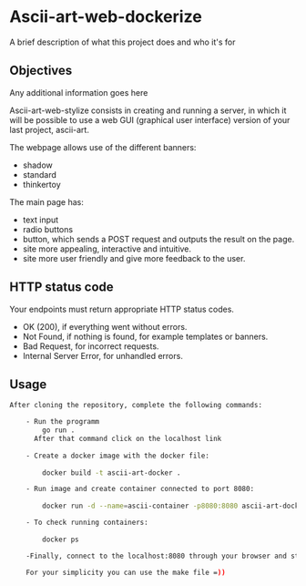 
# Ascii-art-web-dockerize

A brief description of what this project does and who it's for


## Objectives

Any additional information goes here

Ascii-art-web-stylize consists in creating and running a server, in which it will be possible to use a web GUI (graphical user interface) version of your last project, ascii-art.

The webpage allows use of the different banners:

- shadow
- standard
- thinkertoy

The main page has:
- text input
- radio buttons
- button, which sends a POST request and outputs the result on the page.
- site more appealing, interactive and intuitive.
- site more user friendly and give more feedback to the user.

## HTTP status code

Your endpoints must return appropriate HTTP status codes.
- OK (200), if everything went without errors.
- Not Found, if nothing is found, for example templates or banners.
- Bad Request, for incorrect requests.
- Internal Server Error, for unhandled errors.


## Usage 

```bash
After cloning the repository, complete the following commands:

    - Run the programm
        go run .
      After that command click on the localhost link
      
    - Create a docker image with the docker file:
        
        docker build -t ascii-art-docker .

    - Run image and create container connected to port 8080:
        
        docker run -d --name=ascii-container -p8080:8080 ascii-art-docker

    - To check running containers:
        
        docker ps

    -Finally, connect to the localhost:8080 through your browser and start using the static website.

    For your simplicity you can use the make file =))
```


